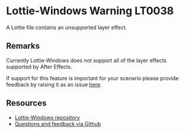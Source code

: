 ﻿[comment]: # (name:UnsupportedLayerEffect)
[comment]: # (text:Effects of type {type} are not supported.)

# Lottie-Windows Warning LT0038

A Lottie file contains an unsupported layer effect.

## Remarks
Currently Lottie-Windows does not support all of the layer effects supported by After Effects.

If support for this feature is important for your scenario please provide feedback
by raising it as an issue [here](https://github.com/windows-toolkit/Lottie-Windows/issues).

## Resources

* [Lottie-Windows repository](https://aka.ms/lottie)
* [Questions and feedback via Github](https://github.com/windows-toolkit/Lottie-Windows/issues)
